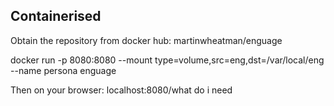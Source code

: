 ## Containerised

Obtain the repository from docker hub: martinwheatman/enguage

docker run -p 8080:8080 --mount type=volume,src=eng,dst=/var/local/eng --name persona enguage

Then on your browser:  localhost:8080/what do i need
